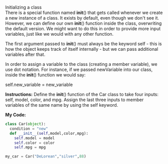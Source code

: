 Initializing a class<br>
There is a special function named __init__() that gets called whenever we create a new instance of a class. It exists by default, even though we don't see it. However, we can define our own __init__() function inside the class, overwriting the default version. We might want to do this in order to provide more input variables, just like we would with any other function.

The first argument passed to __init__() must always be the keyword self - this is how the object keeps track of itself internally - but we can pass additional variables after that.

In order to assign a variable to the class (creating a member variable), we use dot notation. For instance, if we passed newVariable into our class, inside the __init__() function we would say:

self.new_variable = new_variable

**Instructions:**
Define the __init__() function of the Car class to take four inputs: self, model, color, and mpg. Assign the last three inputs to member variables of the same name by using the self keyword.

**My Code:**
```python
class Car(object):
  condition = "new"
  def __init__(self,model,color,mpg):
    self.model = model
    self.color = color
    self.mpg = mpg

my_car = Car("DeLorean","silver",88)
```
